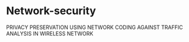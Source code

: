 # Network-security
PRIVACY PRESERVATION USING NETWORK CODING AGAINST TRAFFIC ANALYSIS IN WIRELESS NETWORK
